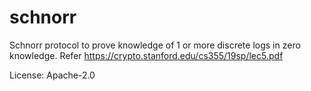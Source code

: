 # schnorr

Schnorr protocol to prove knowledge of 1 or more discrete logs in zero knowledge. Refer <https://crypto.stanford.edu/cs355/19sp/lec5.pdf>

License: Apache-2.0
